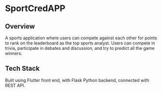 # SportCredAPP

## Overview

A sports application where users can compete against each other for points to rank on the leaderboard as the top sports analyst. Users can compete in trivia, participate in debates and discussion, and try to predict all the game winners.

## Tech Stack

Built using Flutter front end, with Flask Python backend, connected with REST API.
